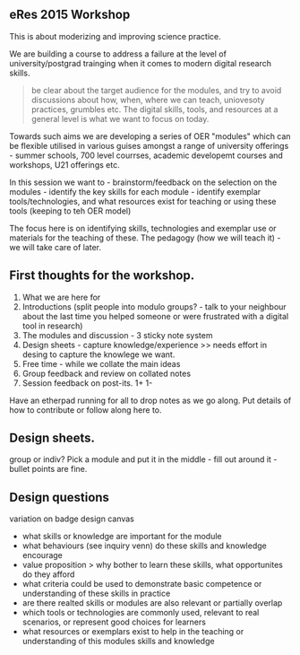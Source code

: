 eRes 2015 Workshop
------------------

This is about moderizing and improving science practice.

We are building a course to address a failure at the level of university/postgrad trainging when it comes to modern digital research skills. 

> be clear about the target audience for the modules, and try to avoid discussions about how, when, where we can teach, uniovesoty practices, grumbles etc. The digital skills, tools, and resources at a general level is what we want to focus on today.

Towards such aims we are developing a series of OER "modules" which can be flexible utilised in various guises amongst a range of university offerings - summer schools, 700 level courrses, academic developemt courses and workshops, U21 offerings etc.

In this session we want to 
	- brainstorm/feedback on the selection on the modules
	- identify the key skills for each module
	- identify exemplar tools/technologies, and what resources exist for teaching or using these tools (keeping to teh OER model)

The focus here is on identifying skills, technologies and exemplar use or materials for the teaching of these.
The pedagogy (how we will teach it) - we will take care of later.



First thoughts for the workshop.
-------

1) What we are here for
2) Introductions (split people into modulo groups? - talk to your neighbour about the last time you helped someone or were frustrated with a digital tool in research)
3) The modules and discussion - 3 sticky note system
4) Design sheets - capture knowledge/experience >> needs effort in desing to capture the knowlege we want.
5) Free time - while we collate the main ideas
6) Group feedback and review on collated notes
7) Session feedback on post-its. 1+ 1-

Have an etherpad running for all to drop notes as we go along.
Put details of how to contribute or follow along here to.

Design sheets.
---
group or indiv?
Pick a module and put it in the middle - fill out around it - bullet points are fine.

Design questions
-
variation on badge design canvas
- what skills or knowledge are important for the module
- what behaviours (see inquiry venn) do these skills and knowledge encourage
- value proposition > why bother to learn these skills, what opportunites do they afford
- what criteria could be used to demonstrate basic competence or understanding of these skills in practice
- are there realted skills or modules are also relevant or partially overlap
- which tools or technologies are commonly used, relevant to real scenarios, or represent good choices for learners
- what resources or exemplars exist to help in the teaching or understanding of this modules skills and knowledge  